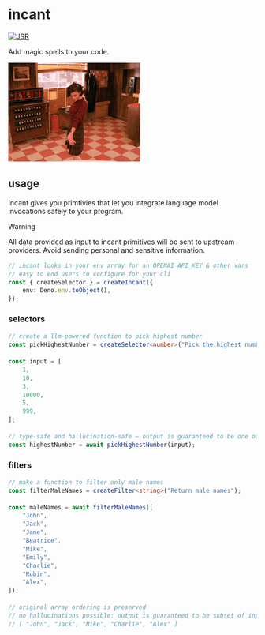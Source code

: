 # incant

[![JSR](https://jsr.io/badges/@monty/incant)](https://jsr.io/@monty/incant)

Add magic spells to your code.

![dancing](./twin-peaks-audrey-horne.gif)

## usage

Incant gives you primtivies that let you integrate language model invocations safely to your program.

> [!WARNING]
> All data provided as input to incant primitives will be sent to upstream providers. Avoid sending personal and sensitive information.

```typescript
// incant looks in your env array for an OPENAI_API_KEY & other vars
// easy to end users to configure for your cli
const { createSelector } = createIncant({
	env: Deno.env.toObject(),
});
```

### selectors

```typescript
// create a llm-powered function to pick highest number
const pickHighestNumber = createSelector<number>("Pick the highest number");

const input = [
	1,
	10,
	3,
	10000,
	5,
	999,
];

// type-safe and hallucination-safe – output is guaranteed to be one of input array
const highestNumber = await pickHighestNumber(input);
```

### filters

```typescript
// make a function to filter only male names
const filterMaleNames = createFilter<string>("Return male names");

const maleNames = await filterMaleNames([
	"John",
	"Jack",
	"Jane",
	"Beatrice",
	"Mike",
	"Emily",
	"Charlie",
	"Robin",
	"Alex",
]);

// original array ordering is preserved
// no hallucinations possible: output is guaranteed to be subset of input array
// [ "John", "Jack", "Mike", "Charlie", "Alex" ]
```
